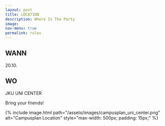 ```yaml
---
layout: post
title: LOCATION
description: Where Is The Party
image: 
nav-menu: true
permalink: rules
---
```


## WANN
20.10.

## WO
JKU UNI CENTER

Bring your friends! <br/>

{% include image.html path="/assets/images/campusplan_uni_center.png" alt="Campusplan Location" style="max-width: 500px; padding: 15px;" %}


<figure>
    <a class="img" href="{{ site.baseurl | absolute_url }}>
     <img src="{{ site.baseurl | absolute_url }}/assets/images/campusplan_uni_center.png" style="max-width: 500px; padding: 15px;"
          alt="Campusplan Location" />
      </a>
     <figcaption></figcaption>
</figure>


[//]: # (## Code of Behaviour)

[//]: # (In joining our event, you agree to following our AGBs:)

[//]: # ()
[//]: # (<a href="https://games.oeh.jku.at/AGBs_JKU_Games_SoSe23.pdf" target="_blank" rel="noopener noreferrer" class="button img">AGBs</a>)

[//]: # ()
[//]: # (## Covid-Guidelines)

[//]: # (Currently no covid restrictions apply for our event. This means however that we rely on you to be responsible: Please don't join our event if you fell sick and test yourself before coming if you are unsure.<br>)

[//]: # (We will publish any updates on Covid cases at the event via Discord and on [this page]&#40;/./covid&#41;.)
